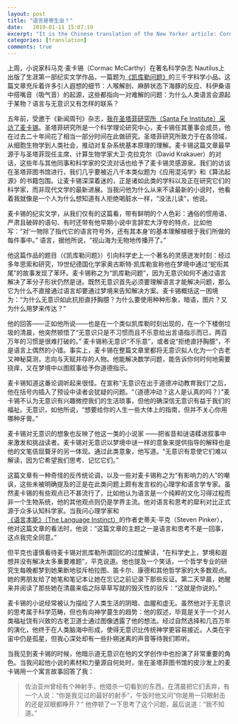 ```yaml
---
layout: post
title: "语言是寄生虫？"
date:   2019-01-11 15:07:19
excerpt: "It is the Chinese translation of the New Yorker article: Cormac McCarthy Explains the Unconscious"
categories: [translation]
comments: true
---
```

上周，小说家科马克·麦卡锡（Cormac McCarthy）在著名科学杂志 Nautilus上出版了生涯第一部纪实文学作品，一篇题为[《凯库勒问题》](http://nautil.us/issue/47/consciousness/the-kekul-problem)的三千字科学小品。这篇文章充斥着许多引人遐想的细节：人喉解剖、麻醉状态下海豚的反应、科伊桑语中搭嘴音（吸气音）的起源，这些都指向一对难解的问题：为什么人类语言会源起于某物？语言与无意识又有怎样的联系？

五年前，受邀于《新闻周刊》杂志，[我在圣塔菲研究所（Santa Fe Institute）采访了麦卡锡](https://www.newsweek.com/cormac-mccarthy-santa-fe-institutes-brainy-halls-65701)。圣塔菲研究所是一个科学理论研究中心，麦卡锡任其董事会成员，他在过去二十年间花了相当一部分时间在此做研究。圣塔菲研究所致力于在各领域，从细胞生物学到人类社会，推动对复杂系统基本原理的理解。麦卡锡这篇文章最早源于与圣塔菲现任主席、计算生物学家大卫·克拉克尔（David Krakauer）的对话，这些年与其他同事和科学家的交流对话也给予了麦卡锡灵感源泉。我们的访谈在圣塔菲图书馆进行，我们几乎要被近八千本类似题为《应用混沌学》和《算法起源》的书籍包围。让麦卡锡深深着迷的，正是诸如此类的学科以及正在研究它们的科学家，而非现代文学的最新进展。当我问他为什么从来不读最新的小说时，他看着我就像是一个人为什么想知道有人拒绝喝脏水一样，“没法儿读”，他说。

麦卡锡的纪实文学，从我们仅有的这篇看，带有鲜明的个人色彩：通俗的惯用语、严肃且破碎的语句、有时还带有他早期小说中言辞宏大浮夸的特点，比如他写：“对‘一物除了指代它的语言符号外，还有其本身’的基本理解植根于我们所做的每件事中。” 语言，据他所说，“视山海为无物地传播开了。”

他这篇作品的题目（《凯库勒问题》）引向科学史上一个著名的灵感迸发时刻：经过多年思索和研究，19世纪德国化学家奥古斯特·凯库勒宣称他在梦境中通过“蛇衔其尾”的故事发现了苯环。麦卡锡称之为“凯库勒问题”，因为无意识如何不通过语言解决了苯分子形状仍然是谜。既然无意识首先必须要理解语言才能解决问题，那么它为什么不直接通过语言却要通过梦境来告知解决方案。麦卡锡概括这一困境为：“为什么无意识如此抗拒直抒胸臆？为什么要使用种种形象，暗语，图片？又为什么用梦来传达？”

他的回答——正如他所说——也是在一个类似凯库勒时刻出现的，在一个下楼倒垃圾的清晨，他突然顿悟了“无意识只是不习惯而且不乐意给出言语指示而已，两百万年的习惯是很难打破的。” 麦卡锡称无意识“不乐意”，或者说“拒绝直抒胸臆”，不是语言上偶然的小错。事实上，麦卡锡在整篇文章里都将无意识拟人化为一个古老又神秘莫测，志向与天赋并存的人物。他能解决数学问题，能告诉你何时何地需要挠痒，又在梦境中以图叙事给予你道德指示。

麦卡锡知道这番论调听起来很怪。在宣称“无意识在出于道德冲动教育我们”之后，他在括号内插入了预设中读者会犹疑的问题。“（道德冲动？这人是认真的吗？）”麦卡锡不认为无意识有兴趣微控我们的生活琐事，但他的确深信无意识有益于我们的福祉。无意识，如他所说，“想要给你的人生一些大体上的指南，但并不关心你用哪种牙膏。”

麦卡锡对无意识的想象也反映了他这一类的小说家 ——把省音和谜语糅进叙事中来激发和挑战读者。麦卡锡对无意识以梦境中谜一样的意象来提供指导的解释也是他的文笔佶屈聱牙的另一体现。通过此类意象，他写道。“无意识有意使它们难以解读，因为它希望我们思考、记忆它们。”

这篇文章有一种奇怪的反传统论调，以及一些对麦卡锡称之为“有影响力的人”的嘲讽，这些未被明确提及的正是在此类问题上颇有发言权的心理学和语言学专家。虽然麦卡锡的有些观点已不甚流行了，比如他认为语言是一个纯粹的文化习得过程而非一个生物系统，他的其他观点则仍是学界主流。他对语言和思考的犀利对比正式源于众多认知科学家。当我问心理学家和[《语言本能》（The Language Instinct）](https://www.amazon.com/dp/0061336467/?tag=thneyo0f-20)的作者史蒂夫·平克（Steven Pinker），他对这篇文章的看法时，他说：“这篇文章的主题之一是语言和思考不是一回事，这点我完全同意。”

但平克也谨慎看待麦卡锡对凯库勒所谓回忆的过度解读，“在科学史上，梦境和遐想并没有解决太多重要难题”，平克说道。他也提及一个笑话，一个哲学专业的研究生每晚都梦到她果断地驳斥柏拉图、笛卡尔、康德和其他哲学家的大多数观点。她的男朋友给了她笔和笔记本让她在忘记之前记录下那些反证。第二天早晨，她醒来并阅读了那些她在清晨来临之际草草写就的毁灭性的驳斥：“这就是你说的。”

麦卡锡的小说经常被认为描绘了人类生活的阴暗、血腥和虚无。虽然他对于无意识的思考属于科学范畴，但也有向神学蔓生的趋势：他的叙述，毕竟是关于一个对人类福祉饶有兴致的古老卫道士通过图像透露了他的想法。经过自然选择和几百万年的演化，他终于在人类脑海中形成，使得无意识比传统神学更容易接近。人类在宇宙中仍是孤星，但我心深处却有一些扑朔迷离的声音等待我们聆听。

当我见到麦卡锡的时候，他暗示道无意识在他的文学创作中也扮演了非常重要的角色。当我问起他小说的素材和力量源自何处时，坐在圣塔菲图书馆的皮沙发上的麦卡锡用一个寓言故事回答了我：

> 佐治亚州曾经有个神射手，他猎杀一切看到的东西，在清晨把它们丢弃，有一个人说：“你是我见过的最好的射手”，午饭时他又问“你是用一只眼射击的还是双眼都睁开？” 他停顿了一下思考了这个问题，最后说道：“我不知道。”
